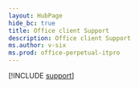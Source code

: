 ```yaml
--- 
layout: HubPage
hide_bc: true
title: Office client Support
description: Office client Support
ms.author: v-six
ms.prod: office-perpetual-itpro
---
```


[!INCLUDE [support](../../common/Office/includes/troubleshoot.md)]